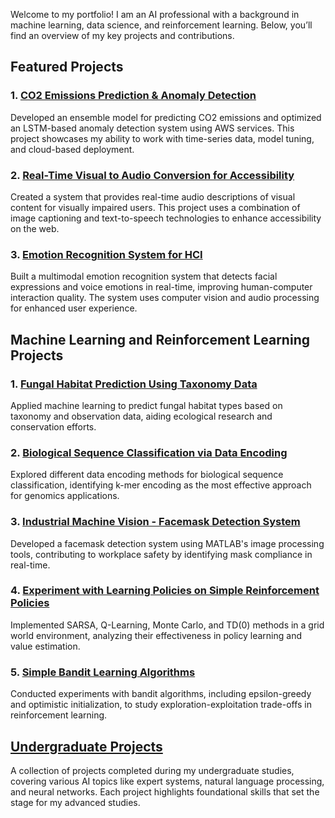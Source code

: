 Welcome to my portfolio! I am an AI professional with a background in machine learning, data science, and reinforcement learning. Below, you’ll find an overview of my key projects and contributions.

## Featured Projects

### 1. [CO2 Emissions Prediction & Anomaly Detection](CO2_Emissions.md)
Developed an ensemble model for predicting CO2 emissions and optimized an LSTM-based anomaly detection system using AWS services. This project showcases my ability to work with time-series data, model tuning, and cloud-based deployment.

### 2. [Real-Time Visual to Audio Conversion for Accessibility](Visual_to_Audio.md)
Created a system that provides real-time audio descriptions of visual content for visually impaired users. This project uses a combination of image captioning and text-to-speech technologies to enhance accessibility on the web.

### 3. [Emotion Recognition System for HCI](Emotion_Recognition.md)
Built a multimodal emotion recognition system that detects facial expressions and voice emotions in real-time, improving human-computer interaction quality. The system uses computer vision and audio processing for enhanced user experience.

## Machine Learning and Reinforcement Learning Projects

### 1. [Fungal Habitat Prediction Using Taxonomy Data](Fungal_Habitat_Prediction.md)
Applied machine learning to predict fungal habitat types based on taxonomy and observation data, aiding ecological research and conservation efforts.

### 2. [Biological Sequence Classification via Data Encoding](Biological_Sequence_Classification.md)
Explored different data encoding methods for biological sequence classification, identifying k-mer encoding as the most effective approach for genomics applications.

### 3.  [Industrial Machine Vision - Facemask Detection System](Facemask_Detection.md)
Developed a facemask detection system using MATLAB's image processing tools, contributing to workplace safety by identifying mask compliance in real-time.

### 4. [Experiment with Learning Policies on Simple Reinforcement Policies](Reinforcement_Policies.md)
Implemented SARSA, Q-Learning, Monte Carlo, and TD(0) methods in a grid world environment, analyzing their effectiveness in policy learning and value estimation.

### 5. [Simple Bandit Learning Algorithms](Simple_Bandit_Algorithms.md)
Conducted experiments with bandit algorithms, including epsilon-greedy and optimistic initialization, to study exploration-exploitation trade-offs in reinforcement learning.

## [Undergraduate Projects](Undergrad_Projects.md)
A collection of projects completed during my undergraduate studies, covering various AI topics like expert systems, natural language processing, and neural networks. Each project highlights foundational skills that set the stage for my advanced studies.

